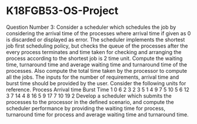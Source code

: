 # K18FGB53-OS-Project
Question Number 3:
Consider a scheduler which schedules the job by considering the arrival time of the processes where arrival time if given as 0 is discarded or displayed as error. The scheduler implements the shortest job first scheduling policy, but checks the queue of the processes after the every process terminates and time taken for checking and arranging the process according to the shortest job is 2 time unit. Compute the waiting time, turnaround time and average waiting time and turnaround time of the processes. Also compute the total time taken by the processor to compute all the jobs. 
The inputs for the number of requirements, arrival time and burst time should be provided by the user. 
Consider the following units for reference. 
Process Arrival time Burst Time 
1	 0	 6 
2	 3	 2 
3 	 5 	 1 
4 	 9 	 7 
5 	10 	 5 
6 	12 	 3 
7 	14 	 4 
8 	16 	 5 
9 	17 	 7 
10 	19 	 2 
Develop a scheduler which submits the processes to the processor in the defined scenario, and compute the scheduler performance by providing the waiting time for process, turnaround time for process and average waiting time and turnaround time.
